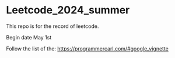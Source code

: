 # Leetcode_2024_summer
This repo is for the record of leetcode. 

Begin date May 1st

Follow the list of the: https://programmercarl.com/#google_vignette

